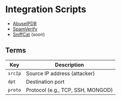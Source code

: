 # Integration Scripts
- [AbuseIPDB](https://www.abuseipdb.com/user/158699)
- [SpamVerify](https://spamverify.com/user/108395000)
- [SniffCat]() (soon)

## Terms
| Key     | Description                       |
|---------|-----------------------------------|
| `srcIp` | Source IP address (attacker)      |
| `dpt`   | Destination port                  |
| `proto` | Protocol (e.g., TCP, SSH, MONGOD) |
